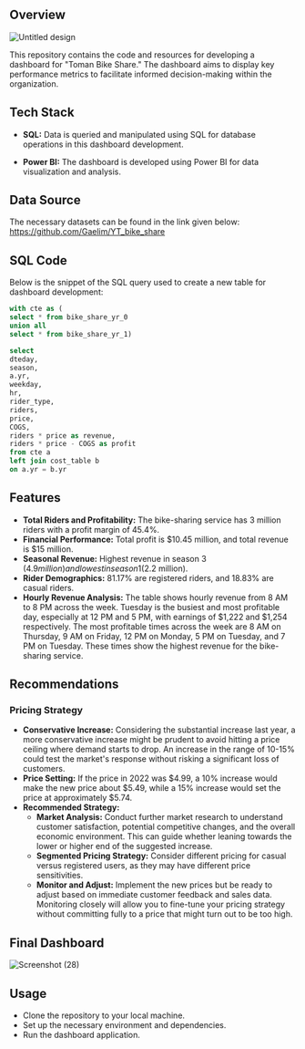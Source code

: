 ## Overview

![Untitled design](https://github.com/theliwash/Toman-Bike-Share-Metrics-Dashboard-for-Data-Driven-Decisions/assets/163035610/5efd7fd2-57e1-4e24-bf7f-8a4a46a2b0a4)


This repository contains the code and resources for developing a dashboard for "Toman Bike Share." The dashboard aims to display key performance metrics to facilitate informed decision-making within the organization.

## Tech Stack
- **SQL:** Data is queried and manipulated using SQL for database operations in this dashboard development. 

- **Power BI:** The dashboard is developed using Power BI for data visualization and analysis.

## Data Source
The necessary datasets can be found in the link given below:
https://github.com/Gaelim/YT_bike_share

## SQL Code
Below is the snippet of the SQL query used to create a new table for dashboard development:
```sql
with cte as (
select * from bike_share_yr_0
union all
select * from bike_share_yr_1)

select
dteday,
season,
a.yr,
weekday,
hr,
rider_type,
riders,
price,
COGS,
riders * price as revenue,
riders * price - COGS as profit
from cte a
left join cost_table b
on a.yr = b.yr
```

## Features
- **Total Riders and Profitability:** The bike-sharing service has 3 million riders with a profit margin of 45.4%.
- **Financial Performance:** Total profit is $10.45 million, and total revenue is $15 million.
- **Seasonal Revenue:** Highest revenue in season 3 ($4.9 million) and lowest in season 1 ($2.2 million).
- **Rider Demographics:** 81.17% are registered riders, and 18.83% are casual riders.
- **Hourly Revenue Analysis:** The table shows hourly revenue from 8 AM to 8 PM across the week. Tuesday is the busiest and most profitable day, especially at 12 PM and 5 PM, with earnings of $1,222 and $1,254 respectively. The most profitable times across the week are 8 AM on Thursday, 9 AM on Friday, 12 PM on Monday, 5 PM on Tuesday, and 7 PM on Tuesday. These times show the highest revenue for the bike-sharing service.



## Recommendations
### Pricing Strategy
- **Conservative Increase:** Considering the substantial increase last year, a more conservative increase might be prudent to avoid hitting a price ceiling where demand starts to drop. An increase in the range of 10-15% could test the market's response without risking a significant loss of customers.
- **Price Setting:** If the price in 2022 was $4.99, a 10% increase would make the new price about $5.49, while a 15% increase would set the price at approximately $5.74.
- **Recommended Strategy:**
  - **Market Analysis:** Conduct further market research to understand customer satisfaction, potential competitive changes, and the overall economic environment. This can guide whether leaning towards the lower or higher end of the suggested increase.
  - **Segmented Pricing Strategy:** Consider different pricing for casual versus registered users, as they may have different price sensitivities.
  - **Monitor and Adjust:** Implement the new prices but be ready to adjust based on immediate customer feedback and sales data. Monitoring closely will allow you to fine-tune your pricing strategy without committing fully to a price that might turn out to be too high.
 
## Final Dashboard

![Screenshot (28)](https://github.com/theliwash/Toman-Bike-Share-Metrics-Dashboard-for-Data-Driven-Decisions/assets/163035610/8aad75de-c3e1-46e5-b79d-932912c7ec3f)


## Usage
- Clone the repository to your local machine.
- Set up the necessary environment and dependencies.
- Run the dashboard application.
